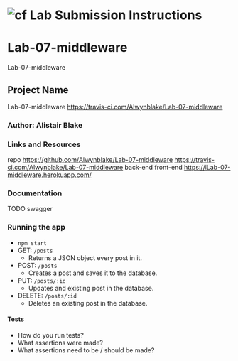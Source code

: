 
![cf](http://i.imgur.com/7v5ASc8.png) Lab Submission Instructions
============================================================================
# Lab-07-middleware
Lab-07-middleware

## Project Name
Lab-07-middleware
https://travis-ci.com/Alwynblake/Lab-07-middleware

### Author: Alistair Blake

### Links and Resources
repo https://github.com/Alwynblake/Lab-07-middleware
https://travis-ci.com/Alwynblake/Lab-07-middleware
back-end
front-end https://lLab-07-middleware.herokuapp.com/

### Documentation
TODO swagger

### Running the app
* `npm start`
* GET: `/posts`
  * Returns a JSON object every post in it.
* POST: `/posts`
  * Creates a post and saves it to the database.
* PUT: `/posts/:id`
  * Updates and existing post in the database.
* DELETE: `/posts/:id`
  * Deletes an existing post in the database.
  
#### Tests
* How do you run tests?
* What assertions were made?
* What assertions need to be / should be made? 